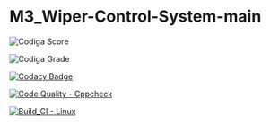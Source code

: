 # M3_Wiper-Control-System-main


![Codiga Score](https://api.codiga.io/project/33492/score/svg)

![Codiga Grade](https://api.codiga.io/project/33492/status/svg)

[![Codacy Badge](https://app.codacy.com/project/badge/Grade/c81251d62bfe409294e3041717ccecf9)](https://www.codacy.com/gh/alekyaleela/M3_Wiper-Control-System-main/dashboard?utm_source=github.com&amp;utm_medium=referral&amp;utm_content=alekyaleela/M3_Wiper-Control-System-main&amp;utm_campaign=Badge_Grade)

[![Code Quality - Cppcheck](https://github.com/alekyaleela/M3_Wiper-Control-System-main/actions/workflows/c-cpp.yml/badge.svg)](https://github.com/alekyaleela/M3_Wiper-Control-System-main/actions/workflows/c-cpp.yml)

[![Build_CI - Linux](https://github.com/alekyaleela/M3_Wiper-Control-System-main/actions/workflows/Linux.yml/badge.svg)](https://github.com/alekyaleela/M3_Wiper-Control-System-main/actions/workflows/Linux.yml)
